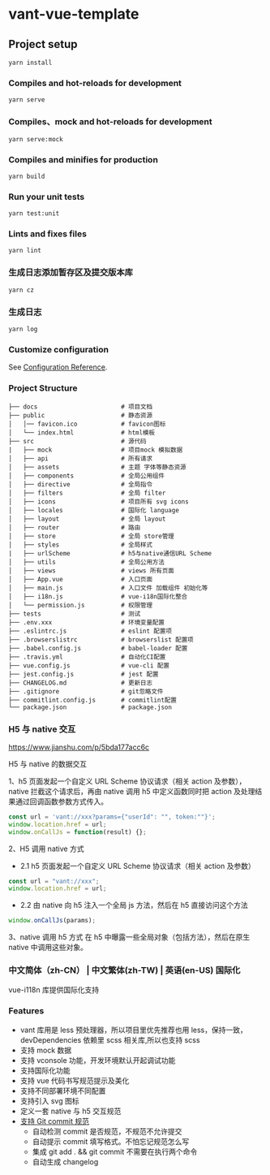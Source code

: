 # vant-vue-template

## Project setup

```
yarn install
```

### Compiles and hot-reloads for development

```
yarn serve
```

### Compiles、mock and hot-reloads for development

```
yarn serve:mock
```

### Compiles and minifies for production

```
yarn build
```

### Run your unit tests

```
yarn test:unit
```

### Lints and fixes files

```
yarn lint
```

### 生成日志添加暂存区及提交版本库

```
yarn cz
```

### 生成日志

```
yarn log
```

### Customize configuration

See [Configuration Reference](https://cli.vuejs.org/config/).

### Project Structure

```
├── docs                       # 项目文档
├── public                     # 静态资源
│   │── favicon.ico            # favicon图标
│   └── index.html             # html模板
├── src                        # 源代码
|   ├── mock                   # 项目mock 模拟数据
│   ├── api                    # 所有请求
│   ├── assets                 # 主题 字体等静态资源
│   ├── components             # 全局公用组件
│   ├── directive              # 全局指令
│   ├── filters                # 全局 filter
│   ├── icons                  # 项目所有 svg icons
│   ├── locales                # 国际化 language
│   ├── layout                 # 全局 layout
│   ├── router                 # 路由
│   ├── store                  # 全局 store管理
│   ├── styles                 # 全局样式
|   ├── urlScheme              # h5与native通信URL Scheme
│   ├── utils                  # 全局公用方法
│   ├── views                  # views 所有页面
│   ├── App.vue                # 入口页面
│   ├── main.js                # 入口文件 加载组件 初始化等
│   ├── i18n.js                # vue-i18n国际化整合
│   └── permission.js          # 权限管理
├── tests                      # 测试
├── .env.xxx                   # 环境变量配置
├── .eslintrc.js               # eslint 配置项
├── .browserslistrc            # browserslist 配置项
├── .babel.config.js           # babel-loader 配置
├── .travis.yml                # 自动化CI配置
├── vue.config.js              # vue-cli 配置
├── jest.config.js             # jest 配置
├── CHANGELOG.md               # 更新日志
├── .gitignore                 # git忽略文件
├── commitlint.config.js       # commitlint配置
└── package.json               # package.json

```

### H5 与 native 交互

https://www.jianshu.com/p/5bda177acc6c

H5 与 native 的数据交互

1、h5 页面发起一个自定义 URL Scheme 协议请求（相关 action 及参数），native 拦截这个请求后，再由 native 调用 h5 中定义函数同时把 action 及处理结果通过回调函数参数方式传入。

```js
const url = 'vant://xxx?params={"userId": "", token:""}';
window.location.href = url;
window.onCallJs = function(result) {};
```

2、H5 调用 native 方式

- 2.1 h5 页面发起一个自定义 URL Scheme 协议请求（相关 action 及参数）

```js
const url = "vant://xxx";
window.location.href = url;
```

- 2.2 由 native 向 h5 注入一个全局 js 方法，然后在 h5 直接访问这个方法

```js
window.onCallJs(params);
```

3、native 调用 h5 方式
在 h5 中曝露一些全局对象（包括方法），然后在原生 native 中调用这些对象。

### 中文简体（zh-CN） | 中文繁体(zh-TW) | 英语(en-US) 国际化

vue-i118n 库提供国际化支持

### Features

- vant 库用是 less 预处理器，所以项目里优先推荐也用 less，保持一致，devDependencies 依赖里 scss 相关库,所以也支持 scss
- 支持 mock 数据
- 支持 vconsole 功能，开发环境默认开起调试功能
- 支持国际化功能
- 支持 vue 代码书写规范提示及美化
- 支持不同部署环境不同配置
- 支持引入 svg 图标
- 定义一套 native 与 h5 交互规范
- [支持 Git commit 规范](https://developer.aliyun.com/mirror/npm/package/vue-cli-plugin-commitlint)
  - 自动检测 commit 是否规范，不规范不允许提交
  - 自动提示 commit 填写格式。不怕忘记规范怎么写
  - 集成 git add . && git commit 不需要在执行两个命令
  - 自动生成 changelog
